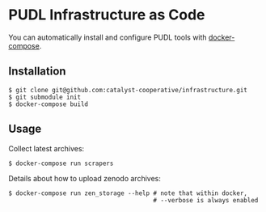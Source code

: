 # PUDL Infrastructure as Code


You can automatically install and configure PUDL tools with
[docker-compose](https://docs.docker.com/compose/).


## Installation

    $ git clone git@github.com:catalyst-cooperative/infrastructure.git
    $ git submodule init
    $ docker-compose build


## Usage  

Collect latest archives:

    $ docker-compose run scrapers

Details about how to upload zenodo archives:

    $ docker-compose run zen_storage --help # note that within docker,
                                            # --verbose is always enabled
